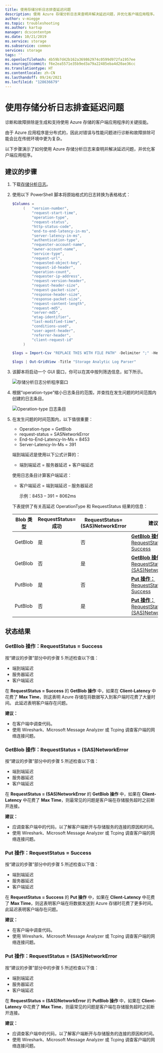 ```yaml
---
title: 使用存储分析日志排查延迟问题
description: 使用 Azure 存储分析日志来查明并解决延迟问题，并优化客户端应用程序。
author: v-miegge
ms.topic: troubleshooting
ms.author: kartup
manager: dcscontentpm
ms.date: 10/21/2019
ms.service: storage
ms.subservice: common
services: storage
tags: ''
ms.openlocfilehash: 4b59b7d42b162a369862974c0599d972fa1957ee
ms.sourcegitcommit: f6e2ea5571e35b9ed3a79a22485eba4d20ae36cc
ms.translationtype: HT
ms.contentlocale: zh-CN
ms.lasthandoff: 09/24/2021
ms.locfileid: "128636679"
---
```

# <a name="troubleshoot-latency-using-storage-analytics-logs"></a>使用存储分析日志排查延迟问题

诊断和故障排除是生成和支持使用 Azure 存储的客户端应用程序的关键技能。

由于 Azure 应用程序是分布式的，因此对错误与性能问题进行诊断和故障排除可能会比在传统环境中更为复杂。

以下步骤演示了如何使用 Azure 存储分析日志来查明并解决延迟问题，并优化客户端应用程序。

## <a name="recommended-steps"></a>建议的步骤

1. 下载[存储分析日志](./manage-storage-analytics-logs.md#download-storage-logging-log-data)。

2. 使用以下 PowerShell 脚本将原始格式的日志转换为表格格式：

   ```powershell
   $Columns = 
        (   "version-number",
            "request-start-time",
            "operation-type",
            "request-status",
            "http-status-code",
            "end-to-end-latency-in-ms",
            "server-latency-in-ms",
            "authentication-type",
            "requester-account-name",
            "owner-account-name",
            "service-type",
            "request-url",
            "requested-object-key",
            "request-id-header",
            "operation-count",
            "requester-ip-address",
            "request-version-header",
            "request-header-size",
            "request-packet-size",
            "response-header-size",
            "response-packet-size",
            "request-content-length",
            "request-md5",
            "server-md5",
            "etag-identifier",
            "last-modified-time",
            "conditions-used",
            "user-agent-header",
            "referrer-header",
            "client-request-id"
        )

   $logs = Import-Csv "REPLACE THIS WITH FILE PATH" -Delimiter ";" -Header $Columns

   $logs | Out-GridView -Title "Storage Analytic Log Parser"
   ```

3. 该脚本将启动一个 GUI 窗口，你可以在其中按列筛选信息，如下所示。

   ![存储分析日志分析程序窗口](media/troubleshoot-latency-storage-analytics-logs/storage-analytic-log-parser-window.png)

4. 根据“operation-type”缩小日志条目的范围，并查找在发生问题的时间范围内创建的日志条目。

   ![Operation-type 日志条目](media/troubleshoot-latency-storage-analytics-logs/operation-type.png)

5. 在发生问题的时间范围内，以下值很重要：

   - Operation-type = GetBlob
   - request-status = SASNetworkError
   - End-to-End-Latency-In-Ms = 8453
   - Server-Latency-In-Ms = 391

   端到端延迟是使用以下公式计算的：

   - 端到端延迟 = 服务器延迟 + 客户端延迟

   使用日志条目计算客户端延迟：

   - 客户端延迟 = 端到端延迟 – 服务器延迟

        示例：8453 – 391 = 8062ms

   下表提供了有关高延迟 OperationType 和 RequestStatus 结果的信息：

   | Blob 类型 |RequestStatus=<br>成功|RequestStatus=<br>(SAS)NetworkError|建议|
   |---|---|---|---|
   |GetBlob|是|否|[**GetBlob 操作：** RequestStatus = Success](#getblob-operation-requeststatus--success)|
   |GetBlob|否|是|[**GetBlob 操作：** RequestStatus = (SAS)NetworkError](#getblob-operation-requeststatus--sasnetworkerror)|
   |PutBlob|是|否|[**Put 操作：** RequestStatus = Success](#put-operation-requeststatus--success)|
   |PutBlob|否|是|[**Put 操作：** RequestStatus = (SAS)NetworkError](#put-operation-requeststatus--sasnetworkerror)|

## <a name="status-results"></a>状态结果

### <a name="getblob-operation-requeststatus--success"></a>GetBlob 操作：RequestStatus = Success

按“建议的步骤”部分中的步骤 5 所述检查以下值：

- 端到端延迟
- 服务器延迟
- 客户端延迟

在 **RequestStatus = Success** 的 **GetBlob 操作** 中，如果在 **Client-Latency** 中花费了 **Max Time**，则这表明 Azure 存储在将数据写入到客户端时花费了大量时间。 此延迟表明客户端存在问题。

**建议：**

- 在客户端中调查代码。
- 使用 Wireshark、Microsoft Message Analyzer 或 Tcping 调查客户端的网络连接问题。

### <a name="getblob-operation-requeststatus--sasnetworkerror"></a>GetBlob 操作：RequestStatus = (SAS)NetworkError

按“建议的步骤”部分中的步骤 5 所述检查以下值：

- 端到端延迟
- 服务器延迟
- 客户端延迟

在 **RequestStatus = (SAS)NetworkError** 的 **GetBlob 操作** 中，如果在 **Client-Latency** 中花费了 **Max Time**，则最常见的问题是客户端在存储服务超时之前断开连接。

**建议：**

- 应调查客户端中的代码，以了解客户端断开与存储服务的连接的原因和时间。
- 使用 Wireshark、Microsoft Message Analyzer 或 Tcping 调查客户端的网络连接问题。

### <a name="put-operation-requeststatus--success"></a>Put 操作：RequestStatus = Success

按“建议的步骤”部分中的步骤 5 所述检查以下值：

- 端到端延迟
- 服务器延迟
- 客户端延迟

在 **RequestStatus = Success** 的 **Put 操作** 中，如果在 **Client-Latency** 中花费了 **Max Time**，则这表明客户端在将数据发送到 Azure 存储时花费了更多时间。 此延迟表明客户端存在问题。

**建议：**

- 在客户端中调查代码。
- 使用 Wireshark、Microsoft Message Analyzer 或 Tcping 调查客户端的网络连接问题。

### <a name="put-operation-requeststatus--sasnetworkerror"></a>Put 操作：RequestStatus = (SAS)NetworkError

按“建议的步骤”部分中的步骤 5 所述检查以下值：

- 端到端延迟
- 服务器延迟
- 客户端延迟

在 **RequestStatus = (SAS)NetworkError** 的 **PutBlob 操作** 中，如果在 **Client-Latency** 中花费了 **Max Time**，则最常见的问题是客户端在存储服务超时之前断开连接。

**建议：**

- 应调查客户端中的代码，以了解客户端断开与存储服务的连接的原因和时间。
- 使用 Wireshark、Microsoft Message Analyzer 或 Tcping 调查客户端的网络连接问题。
